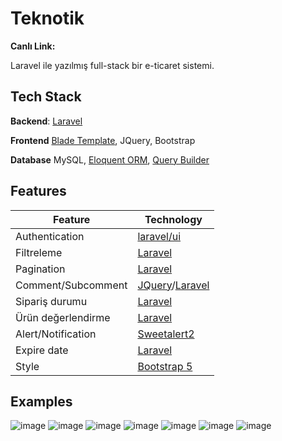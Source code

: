 # Teknotik
**Canlı Link:**

Laravel ile yazılmış full-stack bir e-ticaret sistemi.

## Tech Stack
**Backend**: [Laravel](https://laravel.com/)

**Frontend** [Blade Template](https://laravel.com/docs/9.x/blade#main-content), JQuery, Bootstrap

**Database** MySQL, [Eloquent ORM](https://laravel.com/docs/9.x/eloquent), [Query Builder](https://laravel.com/docs/9.x/queries#main-content)

## Features
| Feature | Technology |
| ----------- | ----------- |
| Authentication | [laravel/ui](https://laravel.com/docs/7.x/authentication) |
| Filtreleme | [Laravel](https://laravel.com/docs/9.x/eloquent-relationships#inline-relationship-existence-queries) |
| Pagination | [Laravel](https://laravel.com/docs/9.x/eloquent-resources#pagination) |
| Comment/Subcomment | [JQuery](https://jquery.com/)/[Laravel](https://laravel.com) |
| Sipariş durumu |   [Laravel](https://laravel.com/)    |
| Ürün değerlendirme | [Laravel](https://laravel.com/)    |
| Alert/Notification |[Sweetalert2](https://sweetalert2.github.io/#examples) |
| Expire date | [Laravel](https://laravel.com/docs/9.x/eloquent-serialization#date-serialization)  |
| Style | [Bootstrap 5](https://getbootstrap.com/docs/5.1/getting-started/introduction/)
## Examples
![image](https://user-images.githubusercontent.com/84190481/212448306-37dca2ff-2835-470f-bdeb-ed32038d54b3.png)
![image](https://user-images.githubusercontent.com/84190481/212448353-610eb222-0188-43b4-a994-0e8311ebb6fb.png)
![image](https://user-images.githubusercontent.com/84190481/212448912-f9897ace-4112-4bd8-b8e5-0f8d86db883e.png)
![image](https://user-images.githubusercontent.com/84190481/212449118-907608a6-dee6-412e-8e8f-33c87ba5cd12.png)
![image](https://user-images.githubusercontent.com/84190481/212449213-d0778042-8841-4537-b356-3037025b9dbf.png)
![image](https://user-images.githubusercontent.com/84190481/212449223-457bc22c-948b-45be-abd6-37319a600031.png)
![image](https://user-images.githubusercontent.com/84190481/212449292-802e2fcf-5954-4c3f-94d7-4f15aac4cc98.png)


